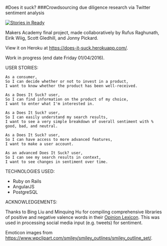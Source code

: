 #Does it suck?
###Crowdsourcing due diligence research via Twitter sentiment analysis

[![Stories in Ready](https://badge.waffle.io/rufusraghunath/crowdsource-due-diligence.png?label=ready&title=Ready)](http://waffle.io/rufusraghunath/crowdsource-due-diligence)

Makers Academy final project, made collaboratively by Rufus Raghunath, Eirik Wiig, Scott Gledhill, and Jonny Pickard.

View it on Heroku at https://does-it-suck.herokuapp.com/.

Work in progress (end date Friday 01/04/2016).

USER STORIES:

```
As a consumer,
So I can decide whether or not to invest in a product,
I want to know whether the product has been well-received.
```
```
As a Does It Suck? user,
So I can find information on the product of my choice,
I want to enter what I'm interested in.
```
```
As a Does It Suck? user,
So I can easily understand my search results,
I want to see a very simple breakdown of overall sentiment with % good, bad, and neutral.
```
```
As a Does It Suck? user,
So I can have access to more advanced features,
I want to make a user account.
```
```
As an advanced Does It Suck? user,
So I can see my search results in context,
I want to see changes in sentiment over time.
```

TECHNOLOGIES USED:

- Ruby on Rails
- AngularJS
- PostgreSQL


ACKNOWLEDGEMENTS:

Thanks to Bing Liu and Minquing Hu for compiling comprehensive libraries of positive and negative valence words in their <a href='https://www.cs.uic.edu/~liub/FBS/sentiment-analysis.html#lexicon'>Opinion Lexicon</a>. This was used in processing social media input (e.g. tweets) for sentiment.

Emoticon images from https://www.wpclipart.com/smiley/smiley_outlines/smiley_outline_set/.
